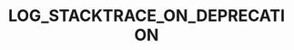 ---
title: LOG_STACKTRACE_ON_DEPRECATION
template: topic.jade
tags: [ debugging, deprecated ]
description: activate logging of deprecated method or property usage
---